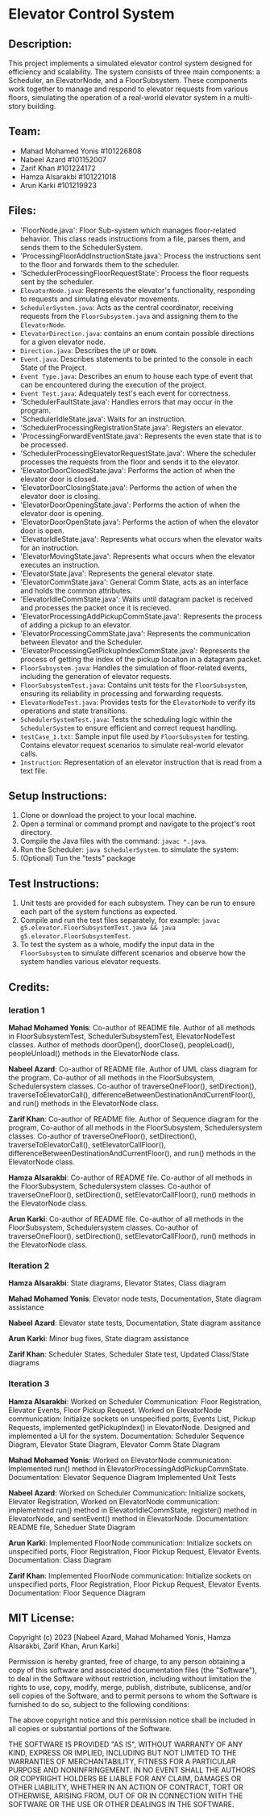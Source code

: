 Elevator Control System
=======================

Description:
------------
This project implements a simulated elevator control system designed for efficiency and scalability. The system consists of three main components: a Scheduler, an ElevatorNode, and a FloorSubsystem. These components work together to manage and respond to elevator requests from various floors, simulating the operation of a real-world elevator system in a multi-story building.

Team:
-------------------
- Mahad Mohamed Yonis #101226808
- Nabeel Azard #101152007
- Zarif Khan #101224172
- Hamza Alsarakbi #101221018
- Arun Karki #101219923

Files:
------
- 'FloorNode.java': Floor Sub-system which manages floor-related behavior. This class reads instructions from a file, parses them, and sends them to the SchedulerSystem.
- 'ProcessingFloorAddInstructionState.java': Process the instructions sent to the floor and forwards them to the scheduler.
- 'SchedulerProcessingFloorRequestState': Process the floor requests sent by the scheduler.
- `ElevatorNode.java`: Represents the elevator's functionality, responding to requests and simulating elevator movements.
- `SchedulerSystem.java`: Acts as the central coordinator, receiving requests from the `FloorSubsystem.java` and assigning them to the `ElevatorNode`.
- `ElevatorDirection.java`: contains an enum contain possible directions for a given elevator node.
- `Direction.java`: Describes the `UP` or `DOWN`. 
- `Event.java`: Describes statements to be printed to the console in each State of the Project.
- `Event Type.java`: Describes an enum to house each type of event that can be encountered during the execution of the project.
- `Event Test.java`: Adequately test's each event for correctness.
- 'SchedulerFaultState.java': Handles errors that may occur in the program.
- 'SchedulerIdleState.java': Waits for an instruction.
- 'SchedulerProcessingRegistrationState.java': Registers an elevator.
- 'ProcessingForwardEventState.java': Represents the even state that is to be processed.
- 'SchedulerProcessingElevatorRequestState.java': Where the scheduler processes the requests from the floor and sends it to the elevator.
- 'ElevatorDoorClosedState.java': Performs the action of when the elevator door is closed.
- 'ElevatorDoorClosingState.java': Performs the action of when the elevator door is closing.
- 'ElevatorDoorOpeningState.java': Performs the action of when the elevator door is opening.
- 'ElevatorDoorOpenState.java': Performs the action of when the elevator door is open.
- 'ElevatorIdleState.java': Represents what occurs when the elevator waits for an instruction.
- 'ElevatorMovingState.java': Represents what occurs when the elevator executes an instruction.
- 'ElevatorState.java': Represents the general elevator state.
- 'ElevatorCommState.java': General Comm State, acts as an interface and holds the common attributes.
- 'ElevatorIdleCommState.java': Waits until datagram packet is received and processes the packet once it is recieved.
- 'ElevatorProcessingAddPickupCommState.java': Represents the process of adding a pickup to an elevator.
- 'ElevatorProcessingCommState.java': Represents the communication between Elevator and the Scheduler.
- 'ElevatorProcessingGetPickupIndexCommState.java': Represents the process of getting the index of the pickup locaiton in a datagram packet.
- `FloorSubsystem.java`: Handles the simulation of floor-related events, including the generation of elevator requests.
- `FloorSubsystemTest.java`: Contains unit tests for the `FloorSubsystem`, ensuring its reliability in processing and forwarding requests.
- `ElevatorNodeTest.java`: Provides tests for the `ElevatorNode` to verify its operations and state transitions.
- `SchedulerSystemTest.java`: Tests the scheduling logic within the `SchedulerSystem` to ensure efficient and correct request handling.
- `testCase_1.txt`: Sample input file used by `FloorSubsystem` for testing. Contains elevator request scenarios to simulate real-world elevator calls.
- `Instruction`: Representation of an elevator instruction that is read from a text file.

Setup Instructions:
-------------------
1. Clone or download the project to your local machine.
2. Open a terminal or command prompt and navigate to the project's root directory.
3. Compile the Java files with the command: `javac *.java`.
4. Run the Scheduler: `java SchedulerSystem`. to simulate the system:
5. (Optional) Tun the "tests" package
 

Test Instructions:
------------------
1. Unit tests are provided for each subsystem. They can be run to ensure each part of the system functions as expected.
2. Compile and run the test files separately, for example: `javac g5.elevator.FloorSubsystemTest.java && java g5.elevator.FloorSubsystemTest`.
3. To test the system as a whole, modify the input data in the `FloorSubsystem` to simulate different scenarios and observe how the system handles various elevator requests.

Credits:
-------------------


### Ieration 1
__Mahad Mohamed Yonis__: Co-author of README file. Author of all methods in FloorSubsystemTest, SchedulerSubsystemTest, ElevatorNodeTest classes. Author of methods doorOpen(), doorClose(), peopleLoad(), peopleUnload() methods in the ElevatorNode class.

__Nabeel Azard__: Co-author of README file. Author of UML class diagram for the program. Co-author of all methods in the FloorSubsystem, Schedulersystem classes. Co-author of traverseOneFloor(), setDirection(), traverseToElevatorCall(), differenceBetweenDestinationAndCurrentFloor(),  and run() methods in the ElevatorNode class.

__Zarif Khan__: Co-author of README file. Author of Sequence diagram for the program, Co-author of all methods in the FloorSubsystem, Schedulersystem classes. Co-author of traverseOneFloor(), setDirection(), traverseToElevatorCall(), setElevatorCallFloor(), differenceBetweenDestinationAndCurrentFloor(), and run() methods in the ElevatorNode class.

__Hamza Alsarakbi__: Co-author of README file. Co-author of all methods in the FloorSubsystem, Schedulersystem classes. Co-author of traverseOneFloor(), setDirection(), setElevatorCallFloor(),  run() methods in the ElevatorNode class.

__Arun Karki__: Co-author of README file. Co-author of all methods in the FloorSubsystem, Schedulersystem classes. Co-author of traverseOneFloor(), setDirection(), setElevatorCallFloor(),  run() methods in the ElevatorNode class.

### Iteration 2
__Hamza Alsarakbi__: State diagrams, Elevator States, Class diagram

__Mahad Mohamed Yonis__: Elevator node tests, Documentation, State diagram assistance 

__Nabeel Azard__: Elevator state tests, Documentation, State diagram assitance

__Arun Karki__: Minor bug fixes, State diagram assistance

__Zarif Khan__: Scheduler States, Scheduler State test, Updated Class/State diagrams

### Iteration 3
__Hamza Alsarakbi__: 
Worked on Scheduler Communication: Floor Registration, Elevator Events, Floor Pickup Request. 
Worked on ElevatorNode communication: Initialize sockets on unspecified ports, Events List, Pickup Requests, implemented getPickupIndex() in ElevatorNode. Designed and implemented a UI for the system.
Documentation: Scheduler Sequence Diagram, Elevator State Diagram, Elevator Comm State Diagram

__Mahad Mohamed Yonis__: 
Worked on ElevatorNode communication: Implemented run() method in ElevatorProcessingAddPickupCommState. 
Documentation: Elevator Sequence Diagram
Implemented Unit Tests

__Nabeel Azard__: 
Worked on Scheduler Communication: Initialize sockets, Elevator Registration, 
Worked on ElevatorNode communication: implemetnted run() method in ElevatorIdleCommState, register() method in ElevatorNode, and sentEvent() method in ElevatorNode. 
Documentation: README file, Scheduer State Diagram

__Arun Karki__: 
Implemented FloorNode communication: Initialize sockets on unspecified ports, Floor Registration, Floor Pickup Request, Elevator Events.
Documentation: Class Diagram

__Zarif Khan__: 
Implemented FloorNode communication: Initialize sockets on unspecified ports, Floor Registration, Floor Pickup Request, Elevator Events.
Documentation: Floor Sequence Diagram

MIT License:
-----------------
Copyright (c) 2023 [Nabeel Azard, Mahad Mohamed Yonis, Hamza Alsarakbi, Zarif Khan, Arun Karki]

Permission is hereby granted, free of charge, to any person obtaining a copy of this software and associated documentation files (the "Software"), to deal in the Software without restriction, including without limitation the rights to use, copy, modify, merge, publish, distribute, sublicense, and/or sell copies of the Software, and to permit persons to whom the Software is furnished to do so, subject to the following conditions:

The above copyright notice and this permission notice shall be included in all copies or substantial portions of the Software.

THE SOFTWARE IS PROVIDED "AS IS", WITHOUT WARRANTY OF ANY KIND, EXPRESS OR IMPLIED, INCLUDING BUT NOT LIMITED TO THE WARRANTIES OF MERCHANTABILITY, FITNESS FOR A PARTICULAR PURPOSE AND NONINFRINGEMENT. IN NO EVENT SHALL THE AUTHORS OR COPYRIGHT HOLDERS BE LIABLE FOR ANY CLAIM, DAMAGES OR OTHER LIABILITY, WHETHER IN AN ACTION OF CONTRACT, TORT OR OTHERWISE, ARISING FROM, OUT OF OR IN CONNECTION WITH THE SOFTWARE OR THE USE OR OTHER DEALINGS IN THE SOFTWARE.
